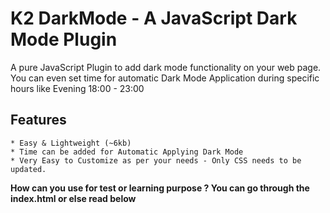 # K2 DarkMode - A JavaScript Dark Mode Plugin

A pure JavaScript Plugin to add dark mode functionality on your web page.
You can even set time for automatic Dark Mode Application during specific hours like Evening 18:00 - 23:00

## Features
    * Easy & Lightweight (~6kb)
    * Time can be added for Automatic Applying Dark Mode
    * Very Easy to Customize as per your needs - Only CSS needs to be updated.

**How can you use for test or learning purpose ? You can go through the index.html or else read below**
